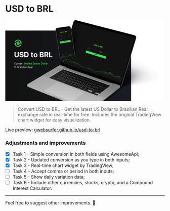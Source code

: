 # USD to BRL

<img src="./img/thumb.png" alt="USD to BRL project"><br>

> Convert USD to BRL - Get the latest US Dollar to Brazilian Real exchange rate in real-time for free. Includes the original TradingView chart widget for easy visualization.

Live preview: [gwebsurfer.github.io/usd-to-brl](https://gwebsurfer.github.io/usd-to-brl)

### Adjustments and improvements

- [x] Task 1 - Simple conversion in both fields using AwesomeApi;
- [x] Task 2 - Updated conversion as you type in both inputs;
- [x] Task 3 - Real-time chart widget by TradingView;
- [ ] Task 4 - Accept comma or period in both inputs;
- [ ] Task 5 - Show daily variation data;
- [ ] Task 6 - Include other currencies, stocks, crypto, and a Compound Interest Calculator.

---
Feel free to suggest other improvements. :vulcan_salute:
